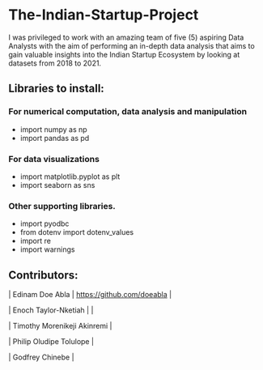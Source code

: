 # The-Indian-Startup-Project
I was privileged to work with an amazing team of five (5) aspiring Data Analysts with the aim of performing an in-depth data analysis that aims to gain valuable insights into the Indian Startup Ecosystem  by looking at datasets from 2018 to 2021. 

## Libraries to install:
### For numerical computation, data analysis and manipulation
* import numpy as np
* import pandas as pd

### For data visualizations
* import matplotlib.pyplot as plt
* import seaborn as sns

### Other supporting libraries.
* import pyodbc
* from dotenv import dotenv_values
* import re 
* import warnings 

## Contributors: 
| Edinam Doe Abla | https://github.com/doeabla |

| Enoch Taylor-Nketiah | |

| Timothy Morenikeji Akinremi |

| Philip Oludipe Tolulope |

| Godfrey Chinebe |

